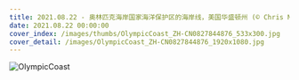 ```yaml
---
title: 2021.08.22 - 奥林匹克海岸国家海洋保护区的海岸线，美国华盛顿州 (© Chris Moore/Tandem Stills + Motion)
date: 2021.08.22 00:00:00
cover_index: /images/thumbs/OlympicCoast_ZH-CN0827844876_533x300.jpg
cover_detail: /images/OlympicCoast_ZH-CN0827844876_1920x1080.jpg
---
```


![OlympicCoast](/images/OlympicCoast_ZH-CN0827844876_1920x1080.jpg)
